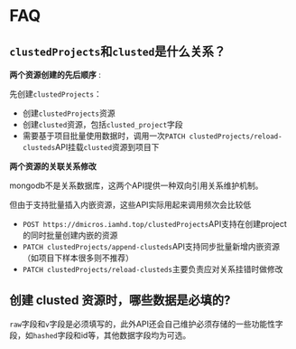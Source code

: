 # FAQ

## `clustedProjects`和`clusted`是什么关系？

**两个资源创建的先后顺序** :

先创建`clustedProjects`：

* 创建`clustedProjects`资源
* 创建`clusted`资源，包括`clusted_project`字段
* 需要基于项目批量使用数据时，调用一次`PATCH clustedProjects/reload-clusteds`API挂载`clusted`资源到项目下

**两个资源的关联关系修改**

mongodb不是关系数据库，这两个API提供一种双向引用关系维护机制。

但由于支持批量插入内嵌资源，这些API实际用起来调用频次会比较低

* `POST https://dmicros.iamhd.top/clustedProjects`API支持在创建project的同时批量创建内嵌的资源
* `PATCH clustedProjects/append-clusteds`API支持同步批量新增内嵌资源（如项目下样本很多则不推荐）
* `PATCH clustedProjects/reload-clusteds`主要负责应对关系挂错时做修改

## 创建 clusted 资源时，哪些数据是必填的?

`raw`字段和`v`字段是必须填写的，此外API还会自己维护必须存储的一些功能性字段，如`hashed`字段和id等，其他数据字段均为可选。
